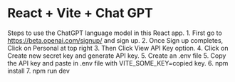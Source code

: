 # React + Vite + Chat GPT

Steps to use the ChatGPT language model in this React app.
    1. First go to https://beta.openai.com/signup/ and sign up.
    2. Once Sign up completes, Click on Personal at top right
    3. Then Click View API Key option.
    4. Click on Create new secret key and generate API key.
    5. Create an .env file
    5. Copy the API key and paste in .env file with VITE_SOME_KEY=copied key.
    6. npm install
    7. npm run dev